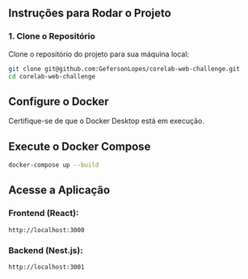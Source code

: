 ## Instruções para Rodar o Projeto

### 1. Clone o Repositório

Clone o repositório do projeto para sua máquina local:

```bash
git clone git@github.com:GefersonLopes/corelab-web-challenge.git
cd corelab-web-challenge
```

## Configure o Docker

Certifique-se de que o Docker Desktop está em execução.

## Execute o Docker Compose

```bash
docker-compose up --build
```

## Acesse a Aplicação

### Frontend (React):

````
http://localhost:3000
````

### Backend (Nest.js): 

````
http://localhost:3001
````